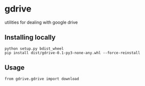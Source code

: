 # gdrive
utilities for dealing with google drive


## Installing locally 
```
python setup.py bdist_wheel 
pip install dist/gdrive-0.1-py3-none-any.whl --force-reinstall
```

## Usage
```
from gdrive.gdrive import download
```
